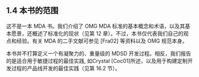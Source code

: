 ## 1.4 本书的范围

这不是一本 MDA 书。我们介绍了 OMG MDA 标准的基本概念和术语，以及其基本愿景，还概述了标准化的现状（见第 12 章）。不过，本书仅代表我们自己的观点和经验。有关 MDA 的二手文献可参见 [Fra02] 等资料以及 OMG 规范本身。

本书并不打算定义一个有凝聚力的、重量级的 MDSD 开发过程。相反，我们报告的是适合用于敏捷过程的最佳实践, 如Crystal [Coc01]所述，以及用于构建定制开发过程的产品线开发的最佳实践（见第 16.2 节）。
